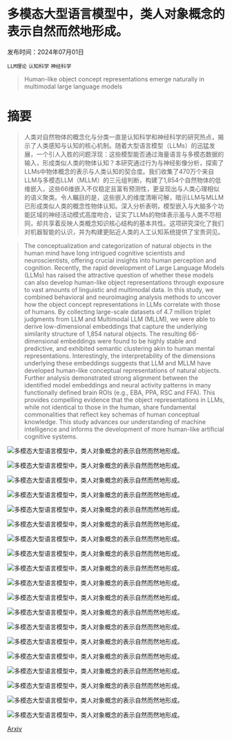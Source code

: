 # 多模态大型语言模型中，类人对象概念的表示自然而然地形成。

发布时间：2024年07月01日

`LLM理论` `认知科学` `神经科学`

> Human-like object concept representations emerge naturally in multimodal large language models

# 摘要

> 人类对自然物体的概念化与分类一直是认知科学和神经科学的研究热点，揭示了人类感知与认知的核心机制。随着大型语言模型（LLMs）的迅猛发展，一个引人入胜的问题浮现：这些模型能否通过海量语言与多模态数据的输入，形成类似人类的物体认知？本研究通过行为与神经影像分析，探索了LLMs中物体概念的表示与人类认知的契合度。我们收集了470万个来自LLM与多模态LLM（MLLM）的三元组判断，构建了1,854个自然物体的低维嵌入，这些66维嵌入不仅稳定且富有预测性，更呈现出与人类心理相似的语义聚类。令人瞩目的是，这些嵌入的维度清晰可解，暗示LLM与MLLM已形成类似人类的概念性物体认知。深入分析表明，模型嵌入与大脑多个功能区域的神经活动模式高度吻合，证实了LLMs的物体表示虽与人类不尽相同，却共享着反映人类概念知识核心结构的基本共性。这项研究深化了我们对机器智能的认识，并为构建更贴近人类的人工认知系统提供了宝贵洞见。

> The conceptualization and categorization of natural objects in the human mind have long intrigued cognitive scientists and neuroscientists, offering crucial insights into human perception and cognition. Recently, the rapid development of Large Language Models (LLMs) has raised the attractive question of whether these models can also develop human-like object representations through exposure to vast amounts of linguistic and multimodal data. In this study, we combined behavioral and neuroimaging analysis methods to uncover how the object concept representations in LLMs correlate with those of humans. By collecting large-scale datasets of 4.7 million triplet judgments from LLM and Multimodal LLM (MLLM), we were able to derive low-dimensional embeddings that capture the underlying similarity structure of 1,854 natural objects. The resulting 66-dimensional embeddings were found to be highly stable and predictive, and exhibited semantic clustering akin to human mental representations. Interestingly, the interpretability of the dimensions underlying these embeddings suggests that LLM and MLLM have developed human-like conceptual representations of natural objects. Further analysis demonstrated strong alignment between the identified model embeddings and neural activity patterns in many functionally defined brain ROIs (e.g., EBA, PPA, RSC and FFA). This provides compelling evidence that the object representations in LLMs, while not identical to those in the human, share fundamental commonalities that reflect key schemas of human conceptual knowledge. This study advances our understanding of machine intelligence and informs the development of more human-like artificial cognitive systems.

![多模态大型语言模型中，类人对象概念的表示自然而然地形成。](../../../paper_images/2407.01067/x1.png)

![多模态大型语言模型中，类人对象概念的表示自然而然地形成。](../../../paper_images/2407.01067/x2.png)

![多模态大型语言模型中，类人对象概念的表示自然而然地形成。](../../../paper_images/2407.01067/x3.png)

![多模态大型语言模型中，类人对象概念的表示自然而然地形成。](../../../paper_images/2407.01067/x4.png)

![多模态大型语言模型中，类人对象概念的表示自然而然地形成。](../../../paper_images/2407.01067/x5.png)

![多模态大型语言模型中，类人对象概念的表示自然而然地形成。](../../../paper_images/2407.01067/x6.png)

![多模态大型语言模型中，类人对象概念的表示自然而然地形成。](../../../paper_images/2407.01067/x7.png)

![多模态大型语言模型中，类人对象概念的表示自然而然地形成。](../../../paper_images/2407.01067/x8.png)

![多模态大型语言模型中，类人对象概念的表示自然而然地形成。](../../../paper_images/2407.01067/x9.png)

![多模态大型语言模型中，类人对象概念的表示自然而然地形成。](../../../paper_images/2407.01067/x10.png)

![多模态大型语言模型中，类人对象概念的表示自然而然地形成。](../../../paper_images/2407.01067/x11.png)

![多模态大型语言模型中，类人对象概念的表示自然而然地形成。](../../../paper_images/2407.01067/x12.png)

![多模态大型语言模型中，类人对象概念的表示自然而然地形成。](../../../paper_images/2407.01067/x13.png)

![多模态大型语言模型中，类人对象概念的表示自然而然地形成。](../../../paper_images/2407.01067/x14.png)

![多模态大型语言模型中，类人对象概念的表示自然而然地形成。](../../../paper_images/2407.01067/x15.png)

![多模态大型语言模型中，类人对象概念的表示自然而然地形成。](../../../paper_images/2407.01067/x16.png)

![多模态大型语言模型中，类人对象概念的表示自然而然地形成。](../../../paper_images/2407.01067/x17.png)

![多模态大型语言模型中，类人对象概念的表示自然而然地形成。](../../../paper_images/2407.01067/x18.png)

![多模态大型语言模型中，类人对象概念的表示自然而然地形成。](../../../paper_images/2407.01067/x19.png)

[Arxiv](https://arxiv.org/abs/2407.01067)